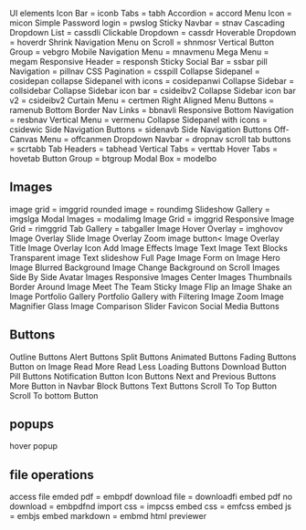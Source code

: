 UI elements
Icon Bar = iconb
Tabs = tabh
Accordion = accord
Menu Icon = micon
Simple Password login = pwslog
Sticky Navbar = stnav
Cascading Dropdown List = cassdli
Clickable Dropdown = cassdr
Hoverable Dropdown = hoverdr
Shrink Navigation Menu on Scroll = shnmosr
Vertical Button Group = vebgro
Mobile Navigation Menu = mnavmenu
Mega Menu = megam
Responsive Header = responsh
Sticky Social Bar = ssbar
pill Navigation = pillnav
CSS Pagination = csspill
Collapse Sidepanel = cosidepan
collapse Sidepanel with icons = cosidepanwi
Collapse Sidebar = collsidebar
Collapse Sidebar icon bar = csideibv2
Collapse Sidebar icon bar v2 = csideibv2
Curtain Menu = certmen
Right Aligned Menu Buttons = ramenub
Bottom Border Nav Links = bbnavli
Responsive Bottom Navigation = resbnav
Vertical Menu = vermenu
Collapse Sidepanel with icons = csidewic
Side Navigation Buttons = sidenavb
Side Navigation Buttons
Off-Canvas Menu = offcanmen
Dropdown Navbar = dropnav
scroll tab buttons = scrtabb
Tab Headers = tabhead
Vertical Tabs = verttab
Hover Tabs = hovetab
Button Group = btgroup
Modal Box = modelbo

<h2 style="display: block;">Images</h2>
 image grid = imggrid
 rounded image = roundimg
 Slideshow Gallery = imgslga
 Modal Images = modalimg
 Image Grid = imggrid
 Responsive Image Grid = rimggrid
 Tab Gallery = tabgaller
 Image Hover Overlay = imghovov
 Image Overlay Slide
 Image Overlay Zoom
 image button<
 Image Overlay Title</a>
 Image Overlay Icon</a>
 Add Image Effects</a>
 Image Text</a>
 Image Text Blocks</a>
 Transparent image Text</a>
 slideshow</a>
 Full Page Image</a>
 Form on Image</a>
 Hero Image</a>
 Blurred Background Image</a>
 Change Background on Scroll</a>
 Images Side By Side</a>
 Avatar Images</a>
 Responsive Images</a>
 Center Images</a>
 Thumbnails</a>
 Border Around Image</a>
 Meet The Team</a>
 Sticky Image</a>
 Flip an Image</a>
 Shake an Image</a>
 Portfolio Gallery</a>
 Portfolio Gallery with Filtering</a>
 Image Zoom</a>
 Image Magnifier Glass
 Image Comparison Slider
 Favicon
 Social Media Buttons

<h2 style="display: block;">Buttons</h2>
 Outline Buttons</a>
 Alert Buttons</a>
 Split Buttons</a>
 Animated Buttons</a>
 Fading Buttons</a>
 Button on Image</a>
 Read More Read Less
 Loading Buttons
 Download Button
 Pill Buttons
 Notification Button
 Icon Buttons
 Next and Previous Buttons
 More Button in Navbar
 Block Buttons
 Text Buttons
 Scroll To Top Button
 Scroll To bottom Button

<h2 style="display: block;">popups</h2>
 hover popup



<h2 style="display: block;">file operations</h2>
 access file
 emded pdf = embpdf
 download file = downloadfi
 embed pdf no download = embpdfnd
 import css = impcss
 embed css = emfcss
 embed js = embjs
 embed markdown = embmd
 html previewer 